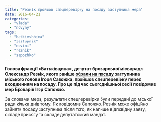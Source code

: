 ```yaml
---
title: "Резнік пройшов спецперевірку на посаду заступника мера"
date: 2016-04-21
categories: 
  - "vlada"
  - "novyny"
tags: 
  - "batkivshhina"
  - "zastupnik"
  - "novini"
  - "reznik"
  - "sapozhko"
---
```


**Голова фракції «Батьківщина», депутат броварської міськради Олександр Резнік, якого раніше [обрали на посаду](https://mpz.brovary.org/klyuchova-sesiya-sapozhko-vtratyv-vynogradovu-svoboda-pidtrymala-regionala-ta-otrymala-sekretarya/) заступника міського голови Ігоря Сапожка, пройшов спецперевірку перед входженням на посаду. Про це під час сьогоднішньої сесії повідомив мер Броварів Ігор Сапожко.**

За словами мера, результати спецперевірки були передані до міської ради кілька днів тому. Як повідомив Сапожко, Резнік може офіційно зайняти посаду заступника після того, як напише відповідну заяву, складе присягу та складе депутатський мандат.
